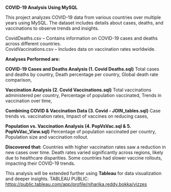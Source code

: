 **COVID-19 Analysis Using MySQL**

This project analyzes COVID-19 data from various countries over multiple years using MySQL. The dataset includes details about cases, deaths, and vaccinations to observe trends and insights.

CovidDeaths.csv – Contains information on COVID-19 cases and deaths across different countries.  
CovidVaccinations.csv – Includes data on vaccination rates worldwide.

**Analyses Performed are:**

**COVID-19 Cases and Deaths Analysis (1. Covid Deaths.sql)**
Total cases and deaths by country, 
Death percentage per country, 
Global death rate comparison, 

**Vaccination Analysis (2. Covid Vaccinations.sql)**
Total vaccinations administered per country, 
Percentage of population vaccinated, 
Trends in vaccination over time, 

**Combining COVID & Vaccination Data (3. Covid - JOIN_tables.sql)**
Case trends vs. vaccination rates, 
Impact of vaccines on reducing cases, 

**Population vs. Vaccination Analysis (4. PopVsVac.sql & 5. PopVsVac_View.sql)**
Percentage of population vaccinated per country, 
Population size and vaccination rollout. 

**Discovered that:**
Countries with higher vaccination rates saw a reduction in new cases over time.
Death rates varied significantly across regions, likely due to healthcare disparities.
Some countries had slower vaccine rollouts, impacting their COVID-19 trends.

This analysis will be extended further using **Tableau** for data visualization and deeper insights.
TABLEAU PUBLIC: https://public.tableau.com/app/profile/niharika.reddy.bokka/vizzes
